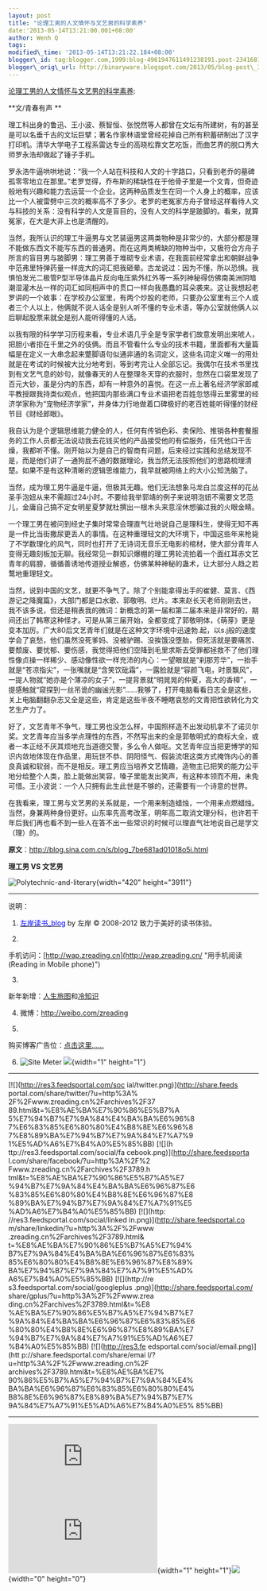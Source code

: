 ```yaml
--- 
layout: post 
title: "论理工男的人文情怀与文艺男的科学素养" 
date:'2013-05-14T13:21:00.001+08:00' 
author: Wenh Q
tags:
modified\_time: '2013-05-14T13:21:22.184+08:00' 
blogger\_id: tag:blogger.com,1999:blog-4961947611491238191.post-2341681963885835220
blogger\_orig\_url: http://binaryware.blogspot.com/2013/05/blog-post\_3451.html
---
```

[论理工男的人文情怀与文艺男的科学素养](http://zreading.cn.feedsportal.com/c/35042/f/647833/s/2bd7d093/l/0L0Szreading0Bcn0Carchives0C37890Bhtml/story01.htm):

**文/青春有声 **

理工科出身的鲁迅、王小波、蔡智恒、张悦然等人都曾在文坛有所建树，有的甚至是可以名垂千古的文坛巨擘；著名作家林语堂曾经花掉自己所有积蓄研制出了汉字打印机。清华大学电子工程系雷达专业的高晓松靠文艺吃饭，而曲艺界的脱口秀大师罗永浩却做起了锤子手机。

罗永浩牛逼哄哄地说：“我一个人站在科技和人文的十字路口，只看到老乔的墓碑孤零零地立在那里。”老罗觉得，乔布斯的稀缺性在于他骨子里是一个文青，但奇迹般地有兴趣和能力去运营一个企业。这两种品质发生在同一个人身上的概率，应该比一个人被雷劈中三次的概率高不了多少。老罗的老冤家方舟子曾经这样看待人文与科技的关系：没有科学的人文是盲目的，没有人文的科学是跛脚的。看来，就算冤家，在大是大非上也是清醒的。

当然，我所认识的理工牛逼男与文艺装逼男这两类物种是非常少的，大部分都是理不能做东西文不能写东西的普通男。而在这两类稀缺的物种当中，又极符合方舟子所言的盲目男与跛脚男：理工男善于堆砌专业术语，在我面前经常拿出和朝鲜战争中范弗里特弹药量一样庞大的词汇把我砸晕。古龙说过：因为不懂，所以恐惧。我惧怕发光二极管P型半导体晶片反向电压紫外红外等一系列神秘得仿佛南美洲阴暗潮湿灌木丛一样的词汇如同相声中的贯口一样向我愚蠢的耳朵袭来。这让我想起老罗讲的一个故事：在学校办公室里，有两个炒股的老师，只要办公室里有三个人或者三个人以上，他俩就不说人话全是别人听不懂的专业术语，等办公室就他俩人以后聊起股票来就全是别人能听得懂的人话。

以我有限的科学学习历程来看，专业术语几乎全是专家学者们故意发明出来唬人，把胆小者拒在千里之外的伎俩。而且不管看什么专业的技术书籍，里面都有大量篇幅是在定义一大串念起来蹩脚语句似通非通的名词定义，这些名词定义唯一的用处就是在考试的时候被大比分地考到，等到考完让人全部忘记。我偶尔在技术书里找到有文艺气息的妙句，就像春天的人在整理冬天穿的衣服时，忽然在口袋里发现了百元大钞，虽是分内的东西，却有一种意外的喜悦。在这一点上著名经济学家郎咸平教授跟我持类似观点，他把国内那些满口专业术语把老百姓忽悠得云里雾里的经济学家称为“宠物经济学家”，并身体力行地做着口碑极好的老百姓能听得懂的财经节目《财经郎眼》。

我自认为是个逻辑思维能力健全的人，任何有传销色彩、卖保险、推销各种套餐服务的工作人员都无法说动我去花钱买他的产品接受他的有偿服务，任凭他口干舌燥，我都听不懂。刚开始以为是自己的智商有问题，后来经过实践和总结发现不是，而是他们讲了一通狗屁不通的数据理论，我当然无法按照他们的思路梳理清楚。如果不是有这种清晰的逻辑思维能力，我早就被网络上的大小公知洗脑了。

当然，成为理工男牛逼是牛逼，但极其无趣。他们无法想象马龙白兰度这样的花丛圣手泡妞从来不需超过24小时。不要给我举郭靖的例子来说明泡妞不需要文艺范儿，金庸自己搞不定女明星夏梦就杜撰出一根木头来意淫休想骗过我的火眼金睛。

一个理工男在被问到经史子集时常常会理直气壮地说自己是理科生，使得无知不再是一件比当街撒尿更丢人的事情。在这种重理轻文的大环境下，中国这些年来枪毙了不学数理化的风气，同时也打开了无诗词无音乐无电影的棺材，使大部分青年人变得无趣刻板加无聊。我经常见一群知识爆棚的理工男轮流拍着一个面红耳赤文艺青年的肩膀，循循善诱地传道授业解惑，仿佛某种神秘的蛊术，让大部分人趋之若鹜地重理轻文。

当然，说到中国的文艺，就更不争气了。除了个别能拿得出手的崔健、莫言、《西游记之降魔篇》，大部门都是口水歌、郭敬明、烂片。本来赵长天老师刚刚去世，我不该多说，但还是稍表我的微词：新概念的第一届和第二届本来是非常好的，期间还出了韩寒这种怪才。可是从第三届开始，全都变成了郭敬明体，《萌芽》更是变本加厉。广大80后文艺青年们就是在这种文字环境中迅速勃.起，以s.j般的速度学会了哀愁，他们虽然没死爹妈、没被驴踢、没挨饿没堕胎，但死活就是要痛苦、要颓废、要忧郁、要伤感，我觉得把他们空降到毛里求斯去受罪都拯救不了他们理性像贞操一样稀少、感动像性欲一样充沛的内心：一望眼就是“刹那芳华”，一抬手就是“苍凉指尖”，一张嘴就是“含笑饮砒霜”，一露脸就是“容颜飞电，时景飘风”，一提人物就“她亦是个薄凉的女子”，一提背景就“明晃晃的仲夏，高大的香樟”，一提感触就“窥探到一丝吊诡的幽谧光影”……我够了，打开电脑看看日志全是这些，关上电脑翻翻杂志又全是这些，肯定是这些半夜不睡瞎哀愁的文青把性欲转化为文艺生产力了。

好了，文艺青年不争气，理工男也没怎么样，中国照样造不出发动机拿不了诺贝尔奖。文艺青年应当多学点理性的东西，不然写出来的全是郭敬明式的商标大全，或者一本正经不厌其烦地充当道德交警，多么令人做呕。文艺青年应当把更博学的知识内敛地体现在作品里，用玩世不恭、阴阳怪气、假装流氓这类方式掩饰内心的善良真诚和软弱，而不是相反。理工男应当培养文艺情趣，造物主已把笑的能力公平地分给整个人类，脸上能做出笑容，嗓子里能发出笑声，有这种本领而不用，未免可惜。王小波说：一个人只拥有此生此世是不够的，还需要有一个诗意的世界。

在我看来，理工男与文艺男的关系就是，一个用来制造蜡烛，一个用来点燃蜡烛。当然，身兼两种身份更好。山东率先高考改革，明年高二取消文理分科，也许若干年后我们再也看不到一些人在答不出一些常识的时候可以理直气壮地说自己是学文（理）的。



**原文**：<http://blog.sina.com.cn/s/blog_7be681ad01018o5i.html>

**理工男 VS 文艺男**

![Polytechnic-and-literary](http://ww3.sinaimg.cn/mw690/624fce0djw1e4mtp64dqcj20bo30njvl.jpg){width="420"
height="3911"}


------------------------------------------------------------------------

说明：

1. [<span
style="color: blue;">左岸读书\_blog</span>](http://zreading.cn/) by 左岸
© 2008-2012 致力于美好的读书体验。

2.
手机访问：[http://wap.zreading.cn](http://wap.zreading.cn/ "用手机阅读(Reading in Mobile phone)")

3.
新年新增：[人生旅图](http://www.zreading.net/ "人生旅图")和[冷知识](http://www.zreading.net/lenzhishi "冷知识")

4. 微博：<http://weibo.com/zreading>

5.
购买博客广告位：[点击这里……](http://www.zreading.cn/about#ad "看了会心动!")

6. ![Site Meter](http://s12.sitemeter.com/meter.asp?site=s12zxfclz)
![](http://zreading.cn.feedsportal.com/c/35042/f/647833/s/2bd7d093/mf.gif){width="1"
height="1"}

<div>

  ------------------------------------ ------------------------------------
  [![](http://res3.feedsportal.com/soc 
  ial/twitter.png)](http://share.feeds 
  portal.com/share/twitter/?u=http%3A% 
  2F%2Fwww.zreading.cn%2Farchives%2F37 
  89.html&t=%E8%AE%BA%E7%90%86%E5%B7%A 
  5%E7%94%B7%E7%9A%84%E4%BA%BA%E6%96%8 
  7%E6%83%85%E6%80%80%E4%B8%8E%E6%96%8 
  7%E8%89%BA%E7%94%B7%E7%9A%84%E7%A7%9 
  1%E5%AD%A6%E7%B4%A0%E5%85%BB) [![](h 
  ttp://res3.feedsportal.com/social/fa 
  cebook.png)](http://share.feedsporta 
  l.com/share/facebook/?u=http%3A%2F%2 
  Fwww.zreading.cn%2Farchives%2F3789.h 
  tml&t=%E8%AE%BA%E7%90%86%E5%B7%A5%E7 
  %94%B7%E7%9A%84%E4%BA%BA%E6%96%87%E6 
  %83%85%E6%80%80%E4%B8%8E%E6%96%87%E8 
  %89%BA%E7%94%B7%E7%9A%84%E7%A7%91%E5 
  %AD%A6%E7%B4%A0%E5%85%BB) [![](http: 
  //res3.feedsportal.com/social/linked 
  in.png)](http://share.feedsportal.co 
  m/share/linkedin/?u=http%3A%2F%2Fwww 
  .zreading.cn%2Farchives%2F3789.html& 
  t=%E8%AE%BA%E7%90%86%E5%B7%A5%E7%94% 
  B7%E7%9A%84%E4%BA%BA%E6%96%87%E6%83% 
  85%E6%80%80%E4%B8%8E%E6%96%87%E8%89% 
  BA%E7%94%B7%E7%9A%84%E7%A7%91%E5%AD% 
  A6%E7%B4%A0%E5%85%BB) [![](http://re 
  s3.feedsportal.com/social/googleplus 
  .png)](http://share.feedsportal.com/ 
  share/gplus/?u=http%3A%2F%2Fwww.zrea 
  ding.cn%2Farchives%2F3789.html&t=%E8 
  %AE%BA%E7%90%86%E5%B7%A5%E7%94%B7%E7 
  %9A%84%E4%BA%BA%E6%96%87%E6%83%85%E6 
  %80%80%E4%B8%8E%E6%96%87%E8%89%BA%E7 
  %94%B7%E7%9A%84%E7%A7%91%E5%AD%A6%E7 
  %B4%A0%E5%85%BB) [![](http://res3.fe 
  edsportal.com/social/email.png)](htt 
  p://share.feedsportal.com/share/emai 
  l/?u=http%3A%2F%2Fwww.zreading.cn%2F 
  archives%2F3789.html&t=%E8%AE%BA%E7% 
  90%86%E5%B7%A5%E7%94%B7%E7%9A%84%E4% 
  BA%BA%E6%96%87%E6%83%85%E6%80%80%E4% 
  B8%8E%E6%96%87%E8%89%BA%E7%94%B7%E7% 
  9A%84%E7%A7%91%E5%AD%A6%E7%B4%A0%E5% 
  85%BB)                               
  ------------------------------------ ------------------------------------

</div>





[![](http://da.feedsportal.com/r/165664960781/u/0/f/647833/c/35042/s/2bd7d093/a2.img)](http://da.feedsportal.com/r/165664960781/u/0/f/647833/c/35042/s/2bd7d093/a2.htm)![](http://pi.feedsportal.com/r/165664960781/u/0/f/647833/c/35042/s/2bd7d093/a2t.img){width="1"
height="1"}![](http://www1.feedsky.com/t1/736971335/clzzxf/feedsky/s.gif?r=http://zreading.cn.feedsportal.com/c/35042/f/647833/s/2bd7d093/l/0L0Szreading0Bcn0Carchives0C37890Bhtml/story01.htm){width="0"
height="0"}
